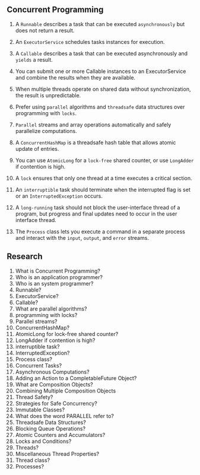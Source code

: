 ## Concurrent Programming

1. A `Runnable` describes a task that can be executed `asynchronously` but does not return a result.

2. An `ExecutorService` schedules tasks instances for execution.

3. A `Callable` describes a task that can be executed asynchronously and `yields` a result.

4. You can submit one or more Callable instances to an ExecutorService and combine the results when they are available.

5. When multiple threads operate on shared data without synchronization, the result is unpredictable.

6. Prefer using `parallel` algorithms and `threadsafe` data structures over programming with `locks`.

7. `Parallel` streams and array operations automatically and safely parallelize computations.

8. A `ConcurrentHashMap` is a threadsafe hash table that allows atomic update of entries.

9. You can use `AtomicLong` for a `lock-free` shared counter, or use `LongAdder` if contention is high.

10. A `lock` ensures that only one thread at a time executes a critical section.

11. An `interruptible` task should terminate when the interrupted flag is set or an `InterruptedException` occurs.

12. A `long-running` task should not block the user-interface thread of a program, but progress and final updates need to occur in the user interface thread.

13. The `Process` class lets you execute a command in a separate process and interact with the `input`, `output`, and `error` streams.

## Research

1. What is Concurrent Programming?
2. Who is an application programmer?
3. Who is an system programmer?
4. Runnable?
5. ExecutorService?
6. Callable?
7. What are parallel algorithms?
8. programming with locks?
9. Parallel streams?
10. ConcurrentHashMap?
11. AtomicLong for lock-free shared counter?
12. LongAdder if contention is high?
13. interruptible task?
14. InterruptedException?
15. Process class?
16. Concurrent Tasks?
17. Asynchronous Computations?
18. Adding an Action to a CompletableFuture<T> Object?
19. What are Composition Objects?
20. Combining Multiple Composition Objects
21. Thread Safety?
22. Strategies for Safe Concurrency?
23. Immutable Classes?
24. What does the word PARALLEL refer to?
25. Threadsafe Data Structures?
26. Blocking Queue Operations?
27. Atomic Counters and Accumulators?
28. Locks and Conditions?
29. Threads?
30. Miscellaneous Thread Properties?
31. Thread class?
32. Processes?
